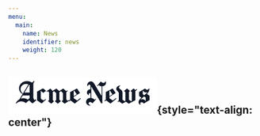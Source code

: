 ```yaml
--- 
menu: 
  main: 
    name: News 
    identifier: news 
    weight: 120 
--- 
```

![News](news.png){style="text-align: center"}
------------
